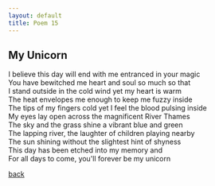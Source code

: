 ```yaml
---
layout: default
title: Poem 15
---
```


## My Unicorn

I believe this day will end with me entranced in your magic \
You have bewitched me heart and soul so much so that \
I stand outside in the cold wind yet my heart is warm \
The heat envelopes me enough to keep me fuzzy inside \
The tips of my fingers cold yet I feel the blood pulsing inside \
My eyes lay open across the magnificent River Thames \
The sky and the grass shine a vibrant blue and green \
The lapping river, the laughter of children playing nearby \
The sun shining without the slightest hint of shyness \
This day has been etched into my memory and \
For all days to come, you'll forever be my unicorn

 [back](../index-page.html)